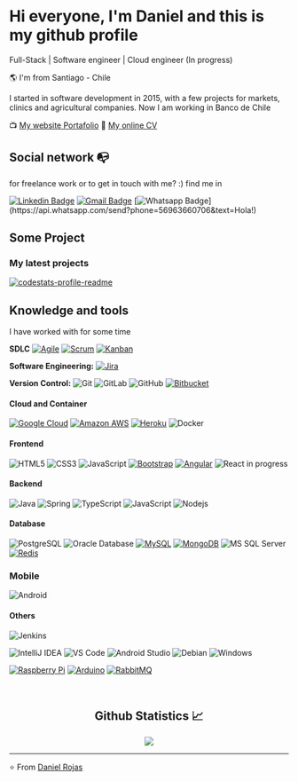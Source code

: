 # Hi everyone, I'm Daniel and this is my github profile

Full-Stack | Software engineer | Cloud engineer (In progress)

🌎 I'm from Santiago - Chile

I started in software development in 2015, with a few projects for markets, clinics and agricultural companies. Now I am working in Banco de Chile

📺 [My website Portafolio](https://drojaslopez.github.io/portafolio/)
📂 [My online CV](https://)





<!-- - ❤️  [My sideproject](https://templatedeck.com)-->



## Social network :mailbox_with_no_mail:  
for freelance work or  to get in touch with me? :) find me in

[![Linkedin Badge](https://img.shields.io/badge/-LinkedIn-blue?style=flat-square&logo=Linkedin&logoColor=white&link=https://www.linkedin.com/in/raghav-byte/)](https://www.linkedin.com/in/drojaslopez/)
 [![Gmail Badge](https://img.shields.io/badge/-Gmail-c14438?style=flat-square&logo=Gmail&logoColor=white&link=mailto:shuklaraghav321.com)](mailto:drojaslopez.ing@gmail.com) 
 [![Whatsapp Badge](https://img.shields.io/badge/-Whatsapp-4CA143?style=flat-square&labelColor=4CA143&logo=whatsapp&logoColor=white&link=https://api.whatsapp.com/send?phone=5584999122284&text=Olá!)](https://api.whatsapp.com/send?phone=56963660706&text=Hola!) 

<!-- 
 [![Telegram Badge](https://img.shields.io/badge/-Telegram-1ca0f1?style=flat-square&labelColor=1ca0f1&logo=telegram&logoColor=white&link=https://t.me/luiz740)](https://t.me/luiz740)

[![Gmail Badge](https://img.shields.io/badge/-Gmail-c14438?style=flat-square&logo=Gmail&logoColor=white&link=mailto:luiz7401@gmail.com)](mailto:luiz7401@gmail.com)

[![Hotmail Badge](https://img.shields.io/badge/-Hotmail-0078D4?style=flat-square&logo=microsoft-outlook&logoColor=white&link=mailto:luizcarlos_abbott@hotmail.com)](mailto:luizcarlos_abbott@hotmail.com)

-->

## Some Project 
### My latest projects

<a href="https://github.com/drojaslopez/Portafolio">
  <img align="middle" src="https://github-readme-stats.vercel.app/api/pin/?username=drojaslopez&repo=Portafolio" alt="codestats-profile-readme" />
</a>

## Knowledge and tools 
I have worked with for some time

**SDLC** 
[![Agile](https://img.shields.io/badge/Agile-blue?style=flat&logo=Agile&logoColor=white&link=https://github.com/Quananhle "Agile")](https://github.com/Quananhle) [![Scrum](https://img.shields.io/badge/Scrum-green?style=flat&logo=Scrum&logoColor=white&link=https://github.com/Quananhle "Scrum")](https://github.com/Quananhle) [![Kanban](https://img.shields.io/badge/Kanban-red?style=flat&logo=Kanban&logoColor=white&link=https://github.com/Quananhle "Kanban")](https://github.com/Quananhle)

**Software Engineering:**
[![Jira](https://img.shields.io/badge/-Jira-0052CC?style=flat&logo=jira&logoColor=white&link=https://github.com/Quananhle)](https://github.com/Quananhle)

**Version Control:**
![Git](https://img.shields.io/badge/-Git-%23F05032?style=flat-square&logo=git&logoColor=%23ffffff)
![GitLab](https://img.shields.io/badge/-GitLab-FCA121?style=flat-square&logo=gitlab)
![GitHub](https://img.shields.io/badge/-GitHub-181717?style=flat-square&logo=github)
[![Bitbucket](https://img.shields.io/badge/-Bitbucket-blue?style=flat&logo=bitbucket)](https://)


#### Cloud and Container
[![Google Cloud](https://img.shields.io/badge/Google%20Cloud-black?style=flat-square&logo=google-cloud&link=https://)](https://)
[![Amazon AWS](https://img.shields.io/badge/Amazon%20AWS-232F3E?style=flat-square&logo=amazon-aws&link=https://)](https://)
[![Heroku](https://img.shields.io/badge/-Heroku-430098?style=flat-square&logo=heroku&link=https://)](https://)
![Docker](https://img.shields.io/badge/-Docker-black?style=flat-square&logo=docker)
#### Frontend
![HTML5](https://img.shields.io/badge/-HTML5-%23E44D27?style=flat-square&logo=html5&logoColor=ffffff)
![CSS3](https://img.shields.io/badge/-CSS3-%231572B6?style=flat-square&logo=css3)
![JavaScript](https://img.shields.io/badge/-JavaScript-%23F7DF1C?style=flat-square&logo=javascript&logoColor=000000&labelColor=%23F7DF1C&color=%23FFCE5A) 
[![Bootstrap](https://img.shields.io/badge/-Bootstrap-563D7C?style=flat-square&logo=bootstrap&link=https://)](https://)
[![Angular](https://img.shields.io/badge/-Angular-DD0031?style=flat-square&logo=angular&link=https://)](https://github.com/)
![React](https://img.shields.io/badge/-React-%23282C34?style=flat-square&logo=react) in progress




#### Backend


![Java](http://img.shields.io/badge/-Java-007396?style=flat-square&logo=java&logoColor=ffffff)
![Spring](http://img.shields.io/badge/-Spring-6DB33F?style=flat-square&logo=spring&logoColor=ffffff)
![TypeScript](https://img.shields.io/badge/-TypeScript-000000?style=flat&logo=typescript)
![JavaScript](https://img.shields.io/badge/-JavaScript-%23F7DF1C?style=flat-square&logo=javascript&logoColor=000000&labelColor=%23F7DF1C&color=%23FFCE5A) 
![Nodejs](https://img.shields.io/badge/-Nodejs-black?style=flat-square&logo=Node.js)

#### Database
![PostgreSQL](https://img.shields.io/badge/-PostgreSQL-336791?style=flat-square&logo=postgresql)
![Oracle Database](http://img.shields.io/badge/-Oracle-DD0031?style=flat-square&logo=oracle)
[![MySQL](https://img.shields.io/badge/-MySQL-black?style=flat-square&logo=mysql&link=https://)](https://)
[![MongoDB](https://img.shields.io/badge/-MongoDB-black?style=flat-square&logo=mongodb&link=https://)](https://)
![MS SQL Server](http://img.shields.io/badge/-MS%20SQL%20Server-CC2927?style=flat-square&logo=microsoft-sql-server&logoColor=ffffff)
[![Redis](https://img.shields.io/badge/-Redis-black?style=flat-square&logo=Redis&link=https://)](https://)

### Mobile

![Android](http://img.shields.io/badge/-Android-3DDC84?style=flat-square&logo=android&logoColor=ffffff)

#### Others

![Jenkins](https://img.shields.io/badge/-Jenkins-D24939?style=flat&logo=jenkins&logoColor=white)



![IntelliJ IDEA](http://img.shields.io/badge/-IntelliJ%20IDEA-000000?style=flat-square&logo=intellij-idea&logoColor=ffffff)
![VS Code](http://img.shields.io/badge/-VS%20Code-007ACC?style=flat-square&logo=visual-studio-code&logoColor=ffffff)
![Android Studio](http://img.shields.io/badge/-Android%20Studio-3DDC84?style=flat-square&logo=android-studio&logoColor=ffffff)
![Debian](http://img.shields.io/badge/-Debian-A81D33?style=flat-square&logo=debian&logoColor=ffffff)
![Windows](http://img.shields.io/badge/-Windows-0078D6?style=flat-square&logo=windows&logoColor=ffffff)

[![Raspberry Pi](https://img.shields.io/badge/-Raspberry%20Pi-C51A4A?style=flat-square&logo=Raspberry-Pi&link=https://)](https://)
[![Arduino](https://img.shields.io/badge/-Arduino-black?style=flat-square&logo=Arduino&link=https://)](https://)
[![RabbitMQ](https://img.shields.io/badge/-RabbitMQ-black?style=flat-square&logo=rabbitmq&link=https://)](https://)


<br/>

  <h2 align="center"> Github Statistics 📈 </h2>
  
  <div align="center"> 
     <!--<a href="">
      <img align="center" src="https://github-readme-stats-sigma-five.vercel.app/api?username=drojaslopez&show_icons=true&include_all_commits=true&count_private=true&theme=react&line_height=40" />
    </a>-->
    <a href="">
      <img align="center" src="https://github-readme-stats.vercel.app/api/top-langs/?username=drojaslopez&theme=react&line_height=40&hide=css"/>
    </a>
</div
  
<br/>


<!--

## Conhecimentos / Knowledges


![Java](http://img.shields.io/badge/-Java-5B4638?style=flat-square&logo=java&logoColor=ffffff)
![C](http://img.shields.io/badge/-C-A8B9CC?style=flat-square&logo=c&logoColor=ffffff)
![Python](http://img.shields.io/badge/-Python-3776AB?style=flat-square&logo=python&logoColor=ffffff)
![JavaScript](https://img.shields.io/badge/-JavaScript-%23F7DF1C?style=flat-square&logo=javascript&logoColor=000000&labelColor=%23F7DF1C&color=%23FFCE5A)
![React](https://img.shields.io/badge/-React-61DAFB?style=flat-square&logo=react&logoColor=ffffff)
![HTML5](https://img.shields.io/badge/-HTML5-%23E44D27?style=flat-square&logo=html5&logoColor=ffffff)
![CSS3](https://img.shields.io/badge/-CSS3-%231572B6?style=flat-square&logo=css3)
![Sass](https://img.shields.io/badge/-Sass-%23CC6699?style=flat-square&logo=sass&logoColor=ffffff)
![Bootstrap](https://img.shields.io/badge/-Bootstrap-563D7C?style=flat-square&logo=Bootstrap)
![Markdown](https://img.shields.io/badge/-Markdown-000000?style=flat-square&logo=markdown)
![Nodejs](https://img.shields.io/badge/-Nodejs-339933?style=flat-square&logo=Node.js&logoColor=ffffff)
![Npm](https://img.shields.io/badge/-npm-CB3837?style=flat-square&logo=npm)
![Firebase](https://img.shields.io/badge/-Firebase-FFCA28?style=flat-square&logo=firebase&logoColor=ffffff)
![Microsoft Sql Server](https://img.shields.io/badge/-Sql%20Server-CC2927?style=flat-square&logo=microsoft-sql-server&logoColor=ffffff)
![Git](https://img.shields.io/badge/-Git-%23F05032?style=flat-square&logo=git&logoColor=%23ffffff)
![GitLab](https://img.shields.io/badge/-GitLab-FCA121?style=flat-square&logo=gitlab)
![GitHub](https://img.shields.io/badge/-GitHub-181717?style=flat-square&logo=github)
![VS Code](http://img.shields.io/badge/-VS%20Code-007ACC?style=flat-square&logo=visual-studio-code&logoColor=ffffff)
![Eclipse-IDE](http://img.shields.io/badge/-Eclipse-2C2255?style=flat-square&logo=eclipse&logoColor=ffffff)
![Powershell](http://img.shields.io/badge/-Powershell-5391FE?style=flat-square&logo=powershell&logoColor=ffffff)
![Windows](http://img.shields.io/badge/-Windows-0078D6?style=flat-square&logo=windows&logoColor=ffffff)

![C](https://img.shields.io/badge/-C-000000?style=flat&logo=c)
![C++](https://img.shields.io/badge/-C++-000000?style=flat&logo=c%2B%2B)
![Clojure](https://img.shields.io/badge/-Clojure-000000?style=flat&logo=clojure)
![HTML5](https://img.shields.io/badge/-HTML5-000000?style=flat&logo=html5)
![Java](https://img.shields.io/badge/-Java-000000?style=flat&logo=java)
![JavaScript](https://img.shields.io/badge/-JavaScript-000000?style=flat&logo=javascript)
![Python](https://img.shields.io/badge/-Python-000000?style=flat&logo=python)
![TypeScript](https://img.shields.io/badge/-TypeScript-000000?style=flat&logo=typescript)
![SQL](https://img.shields.io/badge/-SQL-000000?style=flat&logo=postgresql)

##### Some of the technologies I have worked with

![Git](https://img.shields.io/badge/-Git-222222?style=flat&logo=git&logoColor=F05032)
![GitHub](https://img.shields.io/badge/-GitHub-222222?style=flat&logo=github&logoColor=181717)
![Jira](https://img.shields.io/badge/-Jira-222222?style=flat&logo=jira-software&logoColor=white&logoColor=0052CC)
![jQuery](https://img.shields.io/badge/-jQuery-222222?style=flat&logo=jQuery&logoColor=0769AD)
![Linux](https://img.shields.io/badge/-Linux-222222?style=flat&logo=linux&logoColor=FCC624)
![Node.js](https://img.shields.io/badge/-Node.js-222222?style=flat&logo=node.js&logoColor=339933)
![React](https://img.shields.io/badge/-React-222222?style=flat&logo=React&logoColor=61DAFB)
![Java Spring](https://img.shields.io/badge/-Spring-222222?style=flat&logo=spring&logoColor=6DB33F)
![TCP/IP](https://img.shields.io/badge/-TCP/IP-222222?style=flat&logo=cisco&logoColor=white)
![XCode](https://img.shields.io/badge/-XCode-222222?style=flat&logo=XCode&logoColor=1575F9)


[![JavaScript](https://img.shields.io/badge/-JavaScript-black?style=flat-square&logo=javascript&link=https://)](https://)

[![Dart](https://img.shields.io/badge/-Dart-0175C2?style=flat-square&logo=dart&link=https://)](https://)
[![C++](https://img.shields.io/badge/-C++-00599C?style=flat-square&logo=c++&link=https://)](https://)
[![C](https://img.shields.io/badge/-A8B9CC?style=flat-square&logo=c&logoColor=white&link=https://)](https://)

[![HTML5](https://img.shields.io/badge/-HTML5-E34F26?style=flat-square&logo=html5&logoColor=white&link=https://)](https://)
[![CSS3](https://img.shields.io/badge/-CSS3-1572B6?style=flat-square&logo=css3&link=https://)](https://)
[![React](https://img.shields.io/badge/-React-black?style=flat-square&logo=react&link=https://)](https://)
[![Flutter](https://img.shields.io/badge/-Flutter-02569B?style=flat-square&logo=flutter&link=https://)](https://)
[![Vue.js](https://img.shields.io/badge/-Vuejs-black?style=flat-square&logo=vue.js&link=https://)](https://)

![Sass](https://img.shields.io/badge/-Sass-%23CC6699?style=flat-square&logo=sass&logoColor=ffffff)
![Adobe Photoshop](http://img.shields.io/badge/-Abode%20Photoshop-26C9FF?style=flat-square&logo=adobe-photoshop&logoColor=ffffff)


[![Nodejs](https://img.shields.io/badge/-Nodejs-black?style=flat-square&logo=Node.js&link=https://)](https://)
[![Nestjs](https://img.shields.io/badge/-Nestjs-black?style=flat-square&logo=NestJS&link=https://)](https://)
[![Docker](https://img.shields.io/badge/-Docker-black?style=flat-square&logo=docker&link=https://)](https://)
[![RabbitMQ](https://img.shields.io/badge/-RabbitMQ-black?style=flat-square&logo=rabbitmq&link=https://)](https://)
[![ElasticSearch](https://img.shields.io/badge/-ElasticSearch-005571?style=flat-square&logo=elasticsearch&link=https://)](https://)

[![GraphQL](https://img.shields.io/badge/-GraphQL-E10098?style=flat-square&logo=graphql&link=https://)](https://)
[![Apollo GraphQL](https://img.shields.io/badge/-Apollo%20GraphQL-311C87?style=flat-square&logo=apollo-graphql&link=https://)](https://)

[![PostgreSQL](https://img.shields.io/badge/-PostgreSQL-336791?style=flat-square&logo=postgresql&link=https://)](https://)


[![Git](https://img.shields.io/badge/-Git-black?style=flat-square&logo=git&link=https://)](https://)
[![GitLab](https://img.shields.io/badge/-GitLab-FCA121?style=flat-square&logo=gitlab&link=https://)](https://)
[![GitHub](https://img.shields.io/badge/-GitHub-181717?style=flat-square&logo=github&link=https://)](https://)

![Maven](http://img.shields.io/badge/-Maven-1565c0?style=flat-square&logo=apache-maven)
![Rancher](http://img.shields.io/badge/-Rancher-0075A8?style=flat-square&logo=rancher&logoColor=ffffff)
![NGINX](http://img.shields.io/badge/-NGINX-269539?style=flat-square&logo=nginx&logoColor=ffffff)

[![Linkedin Badge](https://img.shields.io/badge/-LinkedIn-blue?style=flat-square&logo=Linkedin&logoColor=white&link=https://www.linkedin.com/in/luiz-carlos-abbott-galvão-neto-21a93b148/)](https://www.linkedin.com/in/luiz-carlos-abbott-galvão-neto-21a93b148/)

![Github Actions](http://img.shields.io/badge/-Github%20Actions-2088FF?style=flat-square&logo=github-actions&logoColor=ffffff)



<br/>

  <h2 align="center"> Github Statistics 📈 </h2>
  
  <div align="center"> 
     <a href="">
      <img align="center" src="https://github-readme-stats-sigma-five.vercel.app/api?username=Bgstatic&show_icons=true&include_all_commits=true&count_private=true&theme=react&line_height=40" />
    </a>
    <a href="">
      <img align="center" src="https://github-readme-stats.vercel.app/api/top-langs/?username=Bgstatic&theme=react&line_height=40&hide=css"/>
    </a>
</div
  
<br/>

-->
---

⭐️ From [Daniel Rojas](https://github.com/drojaslopez)